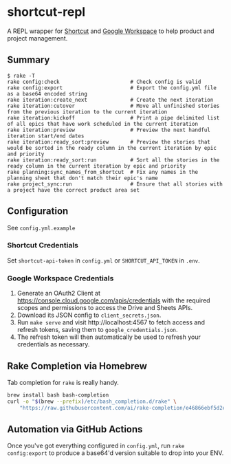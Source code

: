 # shortcut-repl

A REPL wrapper for [Shortcut](https://www.shortcut.com/) and [Google Workspace](https://workspace.google.com/) to help product and project management.

## Summary

```
$ rake -T
rake config:check                       # Check config is valid
rake config:export                      # Export the config.yml file as a base64 encoded string
rake iteration:create_next              # Create the next iteration
rake iteration:cutover                  # Move all unfinished stories from the previous iteration to the current iteration
rake iteration:kickoff                  # Print a pipe delimited list of all epics that have work scheduled in the current iteration
rake iteration:preview                  # Preview the next handful iteration start/end dates
rake iteration:ready_sort:preview       # Preview the stories that would be sorted in the ready column in the current iteration by epic and priority
rake iteration:ready_sort:run           # Sort all the stories in the ready column in the current iteration by epic and priority
rake planning:sync_names_from_shortcut  # Fix any names in the planning sheet that don't match their epic's name
rake project_sync:run                   # Ensure that all stories with a project have the correct product area set
```

## Configuration

See `config.yml.example`

### Shortcut Credentials

Set `shortcut-api-token` in `config.yml` or `SHORTCUT_API_TOKEN` in `.env`.

### Google Workspace Credentials

1. Generate an OAuth2 Client at https://console.cloud.google.com/apis/credentials with the required scopes and permissions to access the Drive and Sheets APIs.
1. Download its JSON config to `client_secrets.json`.
1. Run `make serve` and visit http://localhost:4567 to fetch access and refresh tokens, saving them to `google_credentials.json`.
1. The refresh token will then automatically be used to refresh your credentials as necessary.

## Rake Completion via Homebrew

Tab completion for `rake` is really handy.

```sh
brew install bash bash-completion
curl -o "$(brew --prefix)/etc/bash_completion.d/rake" \
    "https://raw.githubusercontent.com/ai/rake-completion/e46866ebf5d2e0d5b8cb3f03bae6ff98f22a2899/rake"
```

## Automation via GitHub Actions

Once you've got everything configured in `config.yml`, run `rake config:export` to produce a base64'd version suitable to drop into your ENV.



